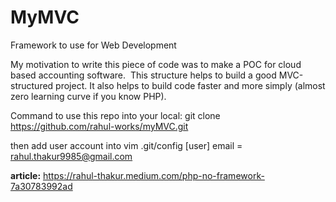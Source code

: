 # MyMVC
Framework to use for Web Development

My motivation to write this piece of code was to make a POC for cloud based accounting software. 
This structure helps to build a good MVC-structured project.
It also helps to build code faster and more simply (almost zero learning curve if you know PHP).


Command to use this repo into your local: 
git clone https://github.com/rahul-works/myMVC.git

then add user account into vim .git/config
[user]
        email = rahul.thakur9985@gmail.com
        
**article:**
https://rahul-thakur.medium.com/php-no-framework-7a30783992ad
